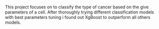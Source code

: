 This project focuses on to classify the type of cancer based on the give parameters of a cell. 
After thoroughly trying different classification models with best parameters tuning i found out XgBoost to outperform all others models.
